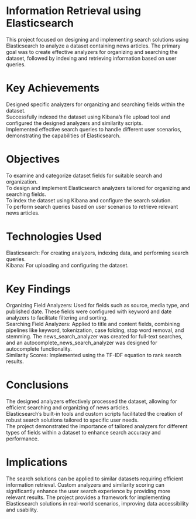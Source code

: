 # Information Retrieval using Elasticsearch

This project focused on designing and implementing search solutions using Elasticsearch to analyze a dataset containing news articles. 
The primary goal was to create effective analyzers for organizing and searching the dataset, followed by indexing and retrieving information based on user queries.

# Key Achievements
Designed specific analyzers for organizing and searching fields within the dataset.<br/>
Successfully indexed the dataset using Kibana’s file upload tool and configured the designed analyzers and similarity scripts.<br/>
Implemented effective search queries to handle different user scenarios, demonstrating the capabilities of Elasticsearch.

# Objectives
To examine and categorize dataset fields for suitable search and organization.<br/>
To design and implement Elasticsearch analyzers tailored for organizing and searching fields.<br/>
To index the dataset using Kibana and configure the search solution.<br/>
To perform search queries based on user scenarios to retrieve relevant news articles.

# Technologies Used
Elasticsearch: For creating analyzers, indexing data, and performing search queries.<br/>
Kibana: For uploading and configuring the dataset.

# Key Findings
Organizing Field Analyzers: Used for fields such as source, media type, and published date. These fields were configured with keyword and date analyzers to facilitate filtering and sorting.<br/>
Searching Field Analyzers: Applied to title and content fields, combining pipelines like keyword, tokenization, case folding, stop word removal, and stemming. The news_search_analyzer was created for full-text searches, and an autocomplete_news_search_analyzer was designed for autocomplete functionality.<br/>
Similarity Scores: Implemented using the TF-IDF equation to rank search results.

# Conclusions
The designed analyzers effectively processed the dataset, allowing for efficient searching and organizing of news articles.<br/>
Elasticsearch’s built-in tools and custom scripts facilitated the creation of robust search solutions tailored to specific user needs.<br/>
The project demonstrated the importance of tailored analyzers for different types of fields within a dataset to enhance search accuracy and performance.

# Implications
The search solutions can be applied to similar datasets requiring efficient information retrieval.
Custom analyzers and similarity scoring can significantly enhance the user search experience by providing more relevant results.
The project provides a framework for implementing Elasticsearch solutions in real-world scenarios, improving data accessibility and usability.
